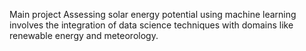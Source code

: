 Main project 
Assessing solar energy potential using machine learning involves the integration of data science techniques with domains like renewable energy and meteorology.
